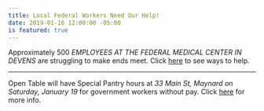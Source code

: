 ```yaml
---
title: Local Federal Workers Need Our Help!
date: 2019-01-16 12:00:00 -05:00
is featured: true
---
```


Approximately 500  *EMPLOYEES AT THE FEDERAL MEDICAL CENTER IN DEVENS* are struggling to make ends meet. Click [here](https://loavesfishespantry.org/local-federal-workers-need-our-help/) to see ways to help. 

---

Open Table will have Special Pantry hours at *33 Main St, Maynard on Saturday, January 19* for government workers without pay. Click [here](http://www.opentable.org/event/special-pantry-service-for-those-affected-by-governement-shutdown/) for more info.
